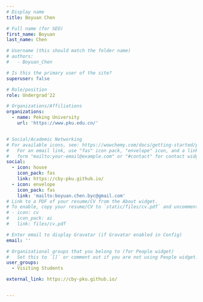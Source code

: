 ```yaml
---
# Display name
title: Boyuan Chen

# Full name (for SEO)
first_name: Boyuan
last_name: Chen

# Username (this should match the folder name)
# authors:
#   - Boyuan_Chen

# Is this the primary user of the site?
superuser: false

# Role/position
role: Undergrad'22

# Organizations/Affiliations
organizations:
  - name: Peking University
    url: 'https://www.pku.edu.cn/'


# Social/Academic Networking
# For available icons, see: https://wowchemy.com/docs/getting-started/page-builder/#icons
#   For an email link, use "fas" icon pack, "envelope" icon, and a link in the
#   form "mailto:your-email@example.com" or "#contact" for contact widget.
social:
  - icon: house
    icon_pack: fas
    link: https://cby-pku.github.io/
  - icon: envelope
    icon_pack: fas
    link: 'mailto:boyuan.chen.byc@gmail.com'
# Link to a PDF of your resume/CV from the About widget.
# To enable, copy your resume/CV to `static/files/cv.pdf` and uncomment the lines below.
# - icon: cv
#   icon_pack: ai
#   link: files/cv.pdf

# Enter email to display Gravatar (if Gravatar enabled in Config)
email: ''

# Organizational groups that you belong to (for People widget)
#   Set this to `[]` or comment out if you are not using People widget.
user_groups:
  - Visiting Students

external_link: https://cby-pku.github.io/


---
```


